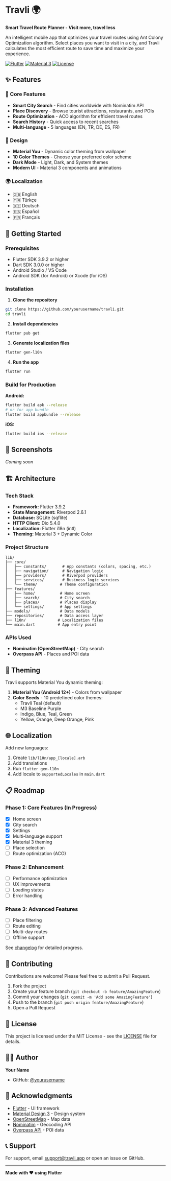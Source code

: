 # Travli 🌍

**Smart Travel Route Planner - Visit more, travel less**

An intelligent mobile app that optimizes your travel routes using Ant Colony Optimization algorithm. Select places you want to visit in a city, and Travli calculates the most efficient route to save time and maximize your experience.

[![Flutter](https://img.shields.io/badge/Flutter-3.9.2-blue.svg)](https://flutter.dev/)
[![Material 3](https://img.shields.io/badge/Material-3-green.svg)](https://m3.material.io/)
[![License](https://img.shields.io/badge/License-MIT-yellow.svg)](LICENSE)

## ✨ Features

### 🎯 Core Features
- **Smart City Search** - Find cities worldwide with Nominatim API
- **Place Discovery** - Browse tourist attractions, restaurants, and POIs
- **Route Optimization** - ACO algorithm for efficient travel routes
- **Search History** - Quick access to recent searches
- **Multi-language** - 5 languages (EN, TR, DE, ES, FR)

### 🎨 Design
- **Material You** - Dynamic color theming from wallpaper
- **10 Color Themes** - Choose your preferred color scheme
- **Dark Mode** - Light, Dark, and System themes
- **Modern UI** - Material 3 components and animations

### 🌍 Localization
- 🇬🇧 English
- 🇹🇷 Türkçe
- 🇩🇪 Deutsch
- 🇪🇸 Español
- 🇫🇷 Français

## 🚀 Getting Started

### Prerequisites
- Flutter SDK 3.9.2 or higher
- Dart SDK 3.0.0 or higher
- Android Studio / VS Code
- Android SDK (for Android) or Xcode (for iOS)

### Installation

1. **Clone the repository**
```bash
git clone https://github.com/yourusername/travli.git
cd travli
```

2. **Install dependencies**
```bash
flutter pub get
```

3. **Generate localization files**
```bash
flutter gen-l10n
```

4. **Run the app**
```bash
flutter run
```

### Build for Production

**Android:**
```bash
flutter build apk --release
# or for app bundle
flutter build appbundle --release
```

**iOS:**
```bash
flutter build ios --release
```

## 📱 Screenshots

*Coming soon*

## 🏗️ Architecture

### Tech Stack
- **Framework:** Flutter 3.9.2
- **State Management:** Riverpod 2.6.1
- **Database:** SQLite (sqflite)
- **HTTP Client:** Dio 5.4.0
- **Localization:** Flutter i18n (intl)
- **Theming:** Material 3 + Dynamic Color

### Project Structure
```
lib/
├── core/
│   ├── constants/       # App constants (colors, spacing, etc.)
│   ├── navigation/      # Navigation logic
│   ├── providers/       # Riverpod providers
│   ├── services/        # Business logic services
│   └── theme/          # Theme configuration
├── features/
│   ├── home/           # Home screen
│   ├── search/         # City search
│   ├── places/         # Places display
│   └── settings/       # App settings
├── models/             # Data models
├── repositories/       # Data access layer
├── l10n/              # Localization files
└── main.dart          # App entry point
```

### APIs Used
- **Nominatim (OpenStreetMap)** - City search
- **Overpass API** - Places and POI data

## 🎨 Theming

Travli supports Material You dynamic theming:

1. **Material You (Android 12+)** - Colors from wallpaper
2. **Color Seeds** - 10 predefined color themes:
   - Travli Teal (default)
   - M3 Baseline Purple
   - Indigo, Blue, Teal, Green
   - Yellow, Orange, Deep Orange, Pink

## 🌐 Localization

Add new languages:

1. Create `lib/l10n/app_[locale].arb`
2. Add translations
3. Run `flutter gen-l10n`
4. Add locale to `supportedLocales` in `main.dart`

## 📋 Roadmap

### Phase 1: Core Features (In Progress)
- [x] Home screen
- [x] City search
- [x] Settings
- [x] Multi-language support
- [x] Material 3 theming
- [ ] Place selection
- [ ] Route optimization (ACO)

### Phase 2: Enhancement
- [ ] Performance optimization
- [ ] UX improvements
- [ ] Loading states
- [ ] Error handling

### Phase 3: Advanced Features
- [ ] Place filtering
- [ ] Route editing
- [ ] Multi-day routes
- [ ] Offline support

See [changelog](changelog/) for detailed progress.

## 🤝 Contributing

Contributions are welcome! Please feel free to submit a Pull Request.

1. Fork the project
2. Create your feature branch (`git checkout -b feature/AmazingFeature`)
3. Commit your changes (`git commit -m 'Add some AmazingFeature'`)
4. Push to the branch (`git push origin feature/AmazingFeature`)
5. Open a Pull Request

## 📝 License

This project is licensed under the MIT License - see the [LICENSE](LICENSE) file for details.

## 👨‍💻 Author

**Your Name**
- GitHub: [@yourusername](https://github.com/yourusername)

## 🙏 Acknowledgments

- [Flutter](https://flutter.dev/) - UI framework
- [Material Design 3](https://m3.material.io/) - Design system
- [OpenStreetMap](https://www.openstreetmap.org/) - Map data
- [Nominatim](https://nominatim.org/) - Geocoding API
- [Overpass API](https://overpass-api.de/) - POI data

## 📞 Support

For support, email support@travli.app or open an issue on GitHub.

---

**Made with ❤️ using Flutter**
